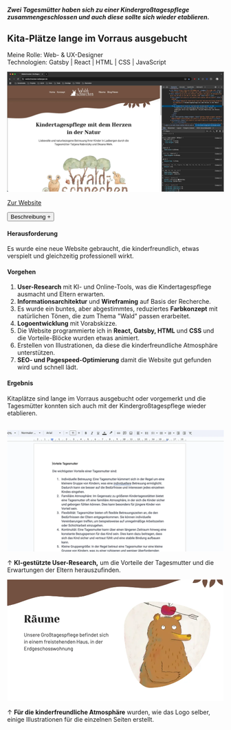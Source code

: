 ##### Zwei Tagesmütter haben sich zu einer Kindergroßtagespflege zusammengeschlossen und auch diese sollte sich wieder etablieren.

## Kita-Plätze lange im Vorraus ausgebucht

<p style="font-size: var(--fs-sm); line-height: var(--lh-lg); color: var(--col-gray)">Meine Rolle: Web- & UX-Designer<br/>
Technologien: Gatsby | React | HTML | CSS | JavaScript</p>

![Website Waldschnecken](../images/Website_Waldschnecken.webp)

[Zur Website](https://waldschnecken-ladbergen.de)

<div class="description-button">
    <button>Beschreibung +</button>
</div>

<div class="project-description">

#### Herausforderung

Es wurde eine neue Website gebraucht, die kinderfreundlich, etwas verspielt und gleichzeitig professionell wirkt.

#### Vorgehen

1. **User-Research** mit KI- und Online-Tools, was die Kindertagespflege ausmacht und Eltern erwarten.
2. **Informationsarchitektur** und **Wireframing** auf Basis der Recherche.
3. Es wurde ein buntes, aber abgestimmtes, reduziertes **Farbkonzept** mit natürlichen Tönen, die zum Thema "Wald" passen erarbeitet.
4. **Logoentwicklung** mit Vorabskizze.
5. Die Website programmierte ich in **React, Gatsby, HTML** und **CSS** und die Vorteile-Blöcke wurden etwas animiert.
6. Erstellen von Illustrationen, da diese die kinderfreundliche Atmosphäre unterstützen.
7. **SEO- und Pagespeed-Optimierung** damit die Website gut gefunden wird und schnell lädt.

#### Ergebnis

Kitaplätze sind lange im Vorraus ausgebucht oder vorgemerkt und die Tagesmütter konnten sich auch mit der Kindergroßtagespflege wieder etablieren.<br/><br/>

![KI-User-Research: Vorteile einer Tagesmutter](../images/VorteileTagesmutter.webp)

<p style="font-size: var(--fs-sm); line-height: var(--lh-lg)">&#8593; <strong>KI-gestützte User-Research,</strong> um die Vorteile der Tagesmutter und die Erwartungen der Eltern herauszufinden.</p>

![Erstellen von Illustrationen](../images/Waldschnecken_Illustration.webp)

<p style="font-size: var(--fs-sm); line-height: var(--lh-lg)">&#8593; <strong>Für die kinderfreundliche Atmosphäre</strong> wurden, wie das Logo selber, einige Illustrationen für die einzelnen Seiten erstellt.</p>

</div>
